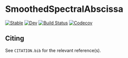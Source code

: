 # SmoothedSpectralAbscissa

[![Stable](https://img.shields.io/badge/docs-stable-blue.svg)](https://dylanfesta.github.io/SmoothedSpectralAbscissa.jl/stable)
[![Dev](https://img.shields.io/badge/docs-dev-blue.svg)](https://dylanfesta.github.io/SmoothedSpectralAbscissa.jl/dev)
[![Build Status](https://travis-ci.com/dylanfesta/SmoothedSpectralAbscissa.jl.svg?branch=master)](https://travis-ci.com/dylanfesta/SmoothedSpectralAbscissa.jl)
[![Codecov](https://codecov.io/gh/dylanfesta/SmoothedSpectralAbscissa.jl/branch/master/graph/badge.svg)](https://codecov.io/gh/dylanfesta/SmoothedSpectralAbscissa.jl)

## Citing

See `CITATION.bib` for the relevant reference(s).
